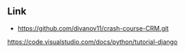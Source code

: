 ## Link
- https://github.com/divanov11/crash-course-CRM.git

https://code.visualstudio.com/docs/python/tutorial-django

